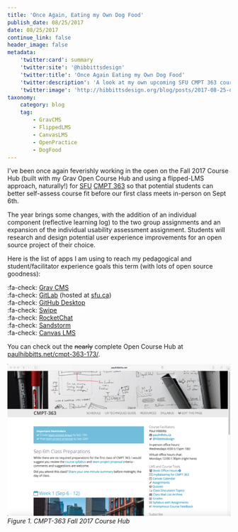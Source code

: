 ```yaml
---
title: 'Once Again, Eating my Own Dog Food'
publish_date: 08/25/2017
date: 08/25/2017
continue_link: false
header_image: false
metadata:
    'twitter:card': summary
    'twitter:site': '@hibbittsdesign'
    'twitter:title': 'Once Again Eating my Own Dog Food'
    'twitter:description': 'A look at my own upcoming SFU CMPT 363 course site, built using the Grav Open Course Hub. Also includes a list of all apps used.'
    'twitter:image': 'http://hibbittsdesign.org/blog/posts/2017-08-25-once-again-eating-my-own-dog-food/cmpt-363-173.png'
taxonomy:
    category: blog
    tag:
        - GravCMS
        - FlippedLMS
        - CanvasLMS
        - OpenPractice
        - DogFood
---
```


I've been once again feverishly working in the open on the Fall 2017 Course Hub (built with my Grav Open Course Hub and using a flipped-LMS approach, naturally!) for [SFU](http://www.sfu.ca/) [CMPT 363](https://www.sfu.ca/students/calendar/2017/fall/courses/cmpt/363.html) so that potential students can better self-assess course fit before our first class meets in-person on Sept 6th.

The year brings some changes, with the addition of an individual component (reflective learning log) to the two group assignments and an expansion of the individual usability assessment assignment. Students will research and design potential user experience improvements for an open source project of their choice.  

Here is the list of apps I am using to reach my pedagogical and student/facilitator experience goals this term (with lots of open source goodness):  

:fa-check: [Grav CMS](https://getgrav.org/)  
:fa-check: [GitLab](https://about.gitlab.com/) (hosted at [sfu.ca](http://www.sfu.ca/))  
:fa-check: [GitHub Desktop](https://desktop.github.com/)  
:fa-check: [Swipe](https://desktop.github.com/)  
:fa-check: [RocketChat](https://rocket.chat/)  
:fa-check: [Sandstorm](https://sandstorm.io/)  
:fa-check: [Canvas LMS](https://www.canvaslms.com/)  

You can check out the ~~nearly~~ complete Open Course Hub at [paulhibbitts.net/cmpt-363-173/](http://paulhibbitts.net/cmpt-363-173/).

![CMPT-363 Fall 2017 Course Hub](cmpt-363-173.png)
_Figure 1. CMPT-363 Fall 2017 Course Hub_
